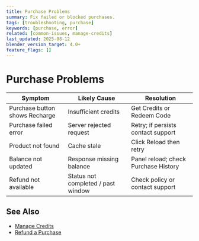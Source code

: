 ```yaml
---
title: Purchase Problems
summary: Fix failed or blocked purchases.
tags: [troubleshooting, purchase]
keywords: [purchase, error]
related: [common-issues, manage-credits]
last_updated: 2025-08-12
blender_version_target: 4.0+
feature_flags: []
---
```


# Purchase Problems

| Symptom | Likely Cause | Resolution |
|---------|--------------|-----------|
| Purchase button shows Recharge | Insufficient credits | Get Credits or Redeem Code |
| Purchase failed error | Server rejected request | Retry; if persists contact support |
| Product not found | Cache stale | Click Reload then retry |
| Balance not updated | Response missing balance | Panel reload; check Purchase History |
| Refund not available | Status not completed / past window | Check policy or contact support |

## See Also
- [Manage Credits](../guides/manage-credits.md)
- [Refund a Purchase](../guides/refund-purchase.md)
